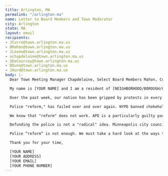 ```yaml
---
title: Arlington, MA
permalink: "/arlington-ma"
name: Letter to Board Members and Town Moderator
city: Arlington
state: MA
layout: email
recipients:
- JCurro@town.arlington.ma.us
- DMahon@town.arlington.ma.us
- JLeone@town.arlington.ma.us
- achapdelaine@town.arlington.ma.us
- SDeCourcey@town.arlington.ma.us
- DDunn@town.arlington.ma.us
- JHurd@town.arlington.ma.us
body: |-
  Dear Town Meeting Manager Chapdelaine, Select Board Members Mahon, Curro, Dunn, Hurd, DeCourcey, and Town Moderator Leone,

  My name is [YOUR NAME] and I am a resident of [NEIGHBORHOOD/BOROUGH/CITY], and I am writing to demand that the Arlington Police Department be defunded.

  Over the past week, our nation has been gripped by protests in every single state, calling for the end to police brutality.

  Police "reform," has failed over and over again. NYPD banned chokeholds in 1993. In 1994, the NYPD murdered Anthony Baez by chokehold. In 2014, the NYPD murdered Eric Garner by chokehold. Oklahoma currently requires "de-escalation training," yet is #3 out of the 50 states for police involved killings. In 2014, Tamir Rice was killed by Cleveland PD who had a "warn before shooting" and a requirement to de-escalate already in place.

  We know that "reform" does not work. APD is a particularly guilty part of the system that is being protested and dismantled nationally. APD Lieutenant Rick Pedrini wrote a heinous, racist, violent and murderous letter for 2018 issue of The Senteniel. For all we know, the cop who kneeled on George Floyd's neck for 9 minutes read Pedrini's letter and was emboldened by it. But still, Pedrini is an employee of the APD, being paid by the tax dollars of the people he advocated to "put down".

  Defunding the police is not a "radical" idea. Minneapolis city council has already detailed a plan for completely abolishing police in their city, and using that budget to go towards community services that actually help reduce crime. In 2019, Arlington spent $8,214,876 on police. It spent $425,891 on Health and Human Services. What would Arlington look like if that 8 million dollars was invested in the community?

  Police “reform” is not enough. We must take a hard look at the ways that the current system in place fails to serve–and in fact actively harms–our community, and come together to reimagine the role of police in our town. We MUST defund the APD, and we must do it now.

  Thank you for your time,

  [YOUR NAME]
  [YOUR ADDRESS]
  [YOUR EMAIL]
  [YOUR PHONE NUMBER]
---
```


